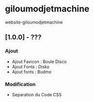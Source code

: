 # giloumodjetmachine
website-giloumodjetmachine

## [1.0.0] - ???
### Ajout
- Ajout Favicon : Boule Disco
- Ajout Fonts : Disko
- Ajout fonts : Budmo

### Modification
- Separation du Code CSS